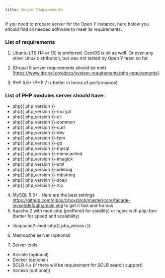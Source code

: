 ```yaml
---
title: Server Requirements
---
```


If you need to prepare server for the Open Y instance, here below you should find all needed software to meet its requirements.

### List of requirements

1. Ubuntu LTS (14 or 16) is preferred. CentOS is ok as well. Or even any other Linux distribution, but was not tested by Open Y team so far.

2. (Drupal 8 server requirements should be met)[https://www.drupal.org/docs/system-requirements/php-requirements].

3. PHP 5.6+ (PHP 7 is better in terms of performance)
 
### List of PHP modules server should have:

  - php{{ php_version }}
  - php{{ php_version }}-mcrypt
  - php{{ php_version }}-cli
  - php{{ php_version }}-common
  - php{{ php_version }}-curl
  - php{{ php_version }}-dev
  - php{{ php_version }}-fpm
  - php{{ php_version }}-gd
  - php{{ php_version }}-mysql
  - php{{ php_version }}-memcached
  - php{{ php_version }}-imagick
  - php{{ php_version }}-xml
  - php{{ php_version }}-xdebug
  - php{{ php_version }}-mbstring
  - php{{ php_version }}-soap
  - php{{ php_version }}-zip

  
4. MySQL 5.5+ . Here are the best settings https://github.com/cibox/cibox/blob/master/core/facade-mysql/defaults/main.yml to get it fast and furious
5. Apache 2 with mod-php (preffered for stability) or nginx with php-fpm (better for speed and scalability)
  - libapache2-mod-php{{ php_version }}
6. Memcache server (optional)

7.  Server tools
 * Ansible (optional) 
 * Docker (optional)
 * SOLR 4.x (if there will be requirement for SOLR search support)
 * Varnish (optional))
